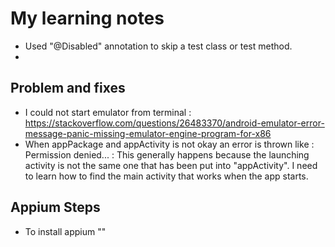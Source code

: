 # My learning notes

 - Used "@Disabled" annotation to skip a test class or test method.
 - 


## Problem and fixes

 - I could not start emulator from terminal :
   https://stackoverflow.com/questions/26483370/android-emulator-error-message-panic-missing-emulator-engine-program-for-x86
 - When appPackage and appActivity is not okay an error is thrown like : Permission denied... :
   This generally happens because the launching activity is not the same one that has been put into "appActivity". I need to
   learn how to find the main activity that works when the app starts.
   


## Appium Steps 
 
 - To install appium ""

